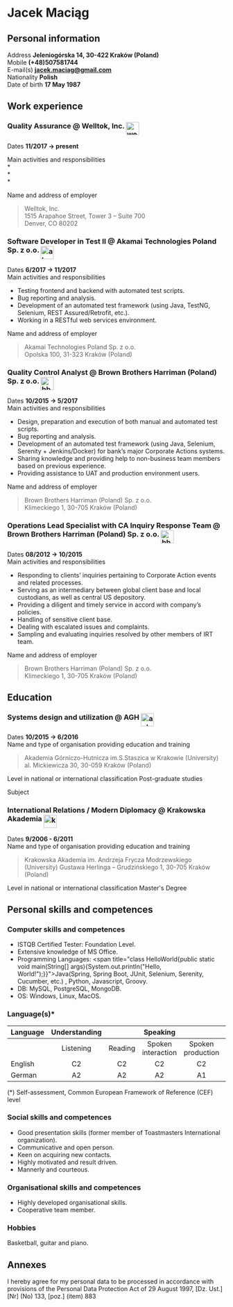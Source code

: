 # Jacek Maciąg

## Personal information
Address **Jeleniogórska 14, 30-422 Kraków (Poland)**  
Mobile **(+48)507581744**  
E-mail(s) **<a href="jacek.maciag@gmail.com">jacek.maciag@gmail.com</a>**  
Nationality **Polish**   
Date of birth **17 May 1987**  

## Work experience

### Quality Assurance @ Welltok, Inc. <img src="https://pbs.twimg.com/profile_images/378800000856657135/zKJDlC8p_400x400.jpeg" alt="welltok logo" height="30" align="middle"/>
Dates **11/2017 → present**  

Main activities and responsibilities  
*  
*  
*  

Name and address of employer
>Welltok, Inc.  
>1515 Arapahoe Street, Tower 3 – Suite 700  
>Denver, CO 80202

### Software Developer in Test II @ Akamai Technologies Poland Sp. z o.o. <img src="https://www.akamai.com/us/en/multimedia/documents/media-resources/akamai-logo.jpg" alt="akamai logo" height="30" align="middle"/>
Dates **6/2017 → 11/2017**  
Main activities and responsibilities
* Testing frontend and backend with automated test scripts.
* Bug reporting and analysis.
* Development of an automated test framework (using Java, TestNG, Selenium, REST Assured/Retrofit, etc.).
* Working in a RESTful web services environment.

Name and address of employer
>Akamai Technologies Poland Sp. z o.o.  
>Opolska 100, 31-323 Kraków (Poland)

### Quality Control Analyst @ Brown Brothers Harriman (Poland) Sp. z o.o. <img src="https://media.glassdoor.com/sqll/3668/brown-brothers-harriman-squarelogo-1520260667076.png" alt="bbh logo" height="30" align="middle"/>
Dates **10/2015 → 5/2017**  
Main activities and responsibilities
* Design, preparation and execution of both manual and automated test scripts.
* Bug reporting and analysis.
* Development of an automated test framework (using Java, Selenium, Serenity +  Jenkins/Docker) for bank’s major Corporate Actions systems.
* Sharing knowledge and providing help to non-business team members based on previous experience.
* Providing assistance to UAT and production environment users.

Name and address of employer
>Brown Brothers Harriman (Poland) Sp. z o.o.  
>Klimeckiego 1, 30-705 Kraków (Poland)

### Operations Lead Specialist with CA Inquiry Response Team @ Brown Brothers Harriman (Poland) Sp. z o.o. <img src="https://media.glassdoor.com/sqll/3668/brown-brothers-harriman-squarelogo-1520260667076.png" alt="bbh logo" height="30" align="middle"/>
Dates **08/2012 → 10/2015**  
Main activities and responsibilities
* Responding to clients’ inquiries pertaining to Corporate Action events and related processes.
* Serving as an intermediary between global client base and local custodians, as well as central US depository.
* Providing a diligent and timely service in accord with company’s policies.
* Handling of sensitive client base.
* Dealing with escalated issues and complaints.
* Sampling and evaluating inquiries resolved by other members of IRT team.

Name and address of employer
>Brown Brothers Harriman (Poland) Sp. z o.o.  
>Klimeckiego 1, 30-705 Kraków (Poland)

## Education

### Systems design and utilization @ AGH <img src="http://wyprawabari.agh.edu.pl/graph/logo_agh.jpg" alt="agh logo" height="30" align="middle"/>
Dates **10/2015 → 6/2016**  
Name and type of organisation providing education and training
>Akademia Górniczo-Hutnicza im.S.Staszica w Krakowie (University)
>al. Mickiewicza 30, 30-059 Kraków (Poland)

Level in national or international classification
Post-graduate studies

Subject
### International Relations / Modern Diplomacy @ Krakowska Akademia <img src="http://media.krakow.travel/photos/21560/xl.jpg" alt="ka logo" height="30" align="middle"/>
Dates **9/2006 - 6/2011**   
Name and type of organisation providing education and training
>Krakowska Akademia im. Andrzeja Frycza Modrzewskiego (University)
>Gustawa Herlinga – Grudzińskiego 1, 30-705 Kraków (Poland)

Level in national or international classification
Master's Degree

## Personal skills and competences

### Computer skills and competences
* ISTQB Certified Tester: Foundation Level.
* Extensive knowledge of MS Office.
* Programming Languages: 
<span title="class HelloWorld{public static void main(String[] args){System.out.println(\"Hello, World!\");}}">Java(Spring, Spring Boot, JUnit, Selenium, Serenity, Cucumber, etc.) </span>, Python, Javascript, Groovy.
* DB: MySQL, PostgreSQL, MongoDB.
* OS: Windows, Linux, MacOS. 

### Language(s)*
|Language|Understanding|    |Speaking         |                 |Writing|
|--------|:-------:|:-----:|:----------------:|:---------------:|:-----:|
|        |Listening|Reading|Spoken interaction|Spoken production|       |
|English |C2       |C2     |C2                |C2               |C2     |
|German  |A2       |A2     |A2                |A1               |A2     |

(*) Self-assessment, Common European Framework of Reference (CEF) level 

### Social skills and competences
* Good presentation skills (former member of Toastmasters International organization).
* Communicative and open person. 
* Keen on acquiring new contacts.
* Highly motivated and result driven.
* Mannerly and courteous.

### Organisational skills and competences
* Highly developed organisational skills.
* Cooperative team member.

### Hobbies
Basketball, guitar and piano.

## Annexes
I hereby agree for my personal data to be processed in accordance with provisions of the Personal Data Protection Act of 29 August 1997, [Dz. Ust.] [Nr] (No) 133, [poz.] (item) 883